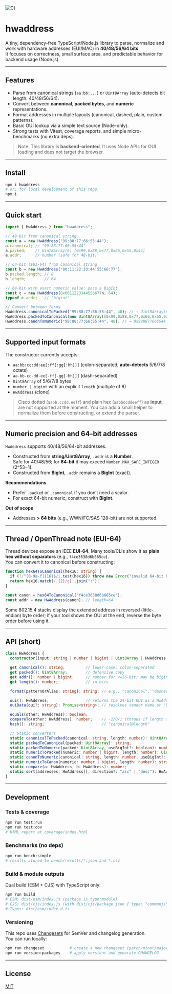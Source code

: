 ![CI](https://github.com/develmts/hwaddress/actions/workflows/ci.yml/badge.svg)



# hwaddress

A tiny, dependency-free TypeScript/Node.js library to parse, normalize and work with hardware addresses (EUI/MAC) in **40/48/56/64 bits**.  
It focuses on correctness, small surface area, and predictable behavior for backend usage (Node.js).

---

## Features

- Parse from canonical strings (`aa:bb:...`) or `Uint8Array` (auto-detects bit length: 40/48/56/64).
- Convert between **canonical**, **packed bytes**, and **numeric** representations.
- Format addresses in multiple layouts (canonical, dashed, plain, custom patterns).
- Basic OUI lookup via a simple text source (Node-only).
- Strong tests with Vitest, coverage reports, and simple micro-benchmarks (no extra deps).

> Note: This library is **backend-oriented**. It uses Node APIs for OUI loading and does not target the browser.

---

## Install

```bash
npm i hwaddress
# or, for local development of this repo:
npm i
```

---

## Quick start

```ts
import { HwAddress } from "hwaddress";

// 48-bit from canonical string
const a = new HwAddress("99:88:77:66:55:44");
a.canonical; // "99:88:77:66:55:44"
a.packed;    // Uint8Array(6) [0x99,0x88,0x77,0x66,0x55,0x44]
a.addr;      // number (safe for 48-bit)

// 64-bit (EUI-64) from canonical string
const b = new HwAddress("00:11:22:33:44:55:66:77");
b.packed.length; // 8
b.length;        // 64

// 64-bit with exact numeric value: pass a BigInt
const c = new HwAddress(0x0011223344556677n, 64);
typeof c.addr;   // "bigint"

// Convert between forms
HwAddress.canonicalToPacked("99:88:77:66:55:44", 48); // → Uint8Array(6)
HwAddress.packedToCanonical(new Uint8Array([0x99,0x88,0x77,0x66,0x55,0x44])); // → "99:88:77:66:55:44"
HwAddress.canonToNumeric("99:88:77:66:55:44", 48); // → 0x998877665544
```

---

## Supported input formats

The constructor currently accepts:

- `aa:bb:cc:dd:ee[:ff[:gg[:hh]]]` (colon-separated; **auto-detects** 5/6/7/8 octets)
- `aa-bb-cc-dd-ee[-ff[-gg[-hh]]]` (dash-separated)
- `Uint8Array` of 5/6/7/8 bytes
- `number | bigint` with an explicit `length` (multiple of 8)
- `HwAddress` (clone)

> Cisco dotted (`aabb.ccdd.eeff`) and plain hex (`aabbccddeeff`) as **input** are not supported at the moment. You can add a small helper to normalize them before constructing, or extend the parser.

---

## Numeric precision and 64-bit addresses

`HwAddress` supports 40/48/56/64-bit addresses.

- Constructed from **string/Uint8Array**, `.addr` is a **Number**.  
  Safe for 40/48/56; for **64-bit** it may exceed `Number.MAX_SAFE_INTEGER` (2^53−1).
- Constructed from **BigInt**, `.addr` remains a **BigInt** (exact).

**Recommendations**
- Prefer `.packed` or `.canonical` if you don’t need a scalar.
- For exact 64-bit numeric, construct with **BigInt**.

**Out of scope**
- Addresses **> 64 bits** (e.g., WWN/FC/SAS 128-bit) are not supported.

---

## Thread / OpenThread note (EUI-64)

Thread devices expose an IEEE **EUI-64**. Many tools/CLIs show it as **plain hex without separators** (e.g., `f4ce3638d6b665ce`).  
You can convert it to canonical before constructing:

```ts
function hex64ToCanonical(hex16: string) {
  if (!/^[0-9a-f]{16}$/i.test(hex16)) throw new Error("invalid 64-bit hex");
  return hex16.match(/.{2}/g)!.join(":");
}

const canon = hex64ToCanonical("f4ce3638d6b665ce");
const addr = new HwAddress(canon); // length=64
```

Some 802.15.4 stacks display the extended address in reversed (little-endian) byte order; if your tool shows the OUI at the end, reverse the byte order before using it.

---

## API (short)

```ts
class HwAddress {
  constructor(input: string | number | bigint | Uint8Array | HwAddress, lengthOverride?: number);

  get canonical(): string;         // lower-case, colon-separated
  get packed(): Uint8Array;        // defensive copy
  get addr(): number | bigint;     // number for <=56-bit; may be bigint if constructed with BigInt
  get length(): number;            // in bits

  format(patternOrAlias: string): string; // e.g., "canonical", "dashed", "plain", or custom 'x' patterns

  oui(): HwAddress;                // returns the 24-bit OUI as a HwAddress
  ouiData(oui?: string): Promise<string>; // resolves vendor name or "Undefined"

  equals(other: HwAddress): boolean;
  compareTo(other: HwAddress): number;    // -1/0/1 (throws if length mismatch)
  hash(): string;                         // "canonical@length"

  // Static converters
  static canonicalToPacked(canonical: string, length: number): Uint8Array;
  static packedToCanonical(packed: Uint8Array): string;
  static packedToNumeric(packed: Uint8Array, useBigInt?: boolean): number | bigint;
  static numericToPacked(numeric: number | bigint, length: number): Uint8Array;
  static canonToNumeric(canonical: string, length: number, useBigInt?: boolean): number | bigint;
  static numericToCanon(numeric: number | bigint, length: number): string;
  static compare(a: HwAddress, b: HwAddress): number;
  static sort(addresses: HwAddress[], direction?: "asc" | "desc"): HwAddress[];
}
```

---

## Development

### Tests & coverage
```bash
npm run test:run
npm run test:cov
# HTML report at coverage/index.html
```

### Benchmarks (no deps)
```bash
npm run bench:simple
# results stored to bench/results/*.json and *.csv
```

### Build & module outputs
Dual build (ESM + CJS) with TypeScript only:
```bash
npm run build
# ESM: dist/esm/index.js (package is type:module)
# CJS: dist/cjs/index.js (with dist/cjs/package.json { type: "commonjs" })
# Types: dist/esm/index.d.ts
```

### Versioning
This repo uses [Changesets](https://github.com/changesets/changesets) for SemVer and changelog generation.  
You can run locally:
```bash
npm run changeset           # create a new changeset (patch/minor/major)
npm run version:packages    # apply versions and generate CHANGELOG
```

---

## License

[MIT](./LICENSE.md)
